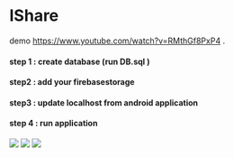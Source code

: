# IShare

demo https://www.youtube.com/watch?v=RMthGf8PxP4 .

#### step 1 : create database (run DB.sql ) 

#### step2 : add your firebasestorage 

#### step3 : update localhost from android application 

#### step 4 : run application 
![](https://raw.githubusercontent.com/hamzaslama/IShare/master/screenshots/loginScreen.png) 
![](https://raw.githubusercontent.com/hamzaslama/IShare/master/screenshots/ProfileSceen.png) 
![](https://raw.githubusercontent.com/hamzaslama/IShare/master/screenshots/HomeScreen.png) 



